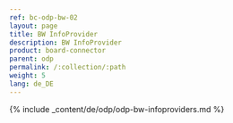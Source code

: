 ```yaml
---
ref: bc-odp-bw-02
layout: page
title: BW InfoProvider
description: BW InfoProvider
product: board-connector
parent: odp
permalink: /:collection/:path
weight: 5
lang: de_DE
---
```



{% include _content/de/odp/odp-bw-infoproviders.md %} 